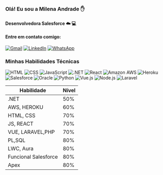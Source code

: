 ### Olá! Eu sou a Milena Andrade ✋

#### Desenvolvedora Salesforce ☁️ 💻

#### Entre em contato comigo:


[![Gmail](https://img.shields.io/badge/Gmail-D14836?style=for-the-badge&logo=gmail&logoColor=white)](mailto:milena.costandrade123456@gmail.com)    [![LinkedIn](https://img.shields.io/badge/LinkedIn-0077B5?style=for-the-badge&logo=linkedin&logoColor=white)](https://www.linkedin.com/in/milena-andrade-6ab942199/) [![WhatsApp](https://img.shields.io/badge/WhatsApp-25D366?style=for-the-badge&logo=whatsapp&logoColor=white)](https://api.whatsapp.com/send?phone=13996703463)

### Minhas Habilidades Técnicas
![HTML](https://img.shields.io/badge/HTML-239120?style=for-the-badge&logo=html5&logoColor=white) ![CSS](https://img.shields.io/badge/CSS-239120?style=for-the-badge&logo=css3&logoColor=white) ![JavaScript](https://img.shields.io/badge/JavaScript-F7DF1E?style=for-the-badge&logo=javascript&logoColor=black) ![.NET](https://img.shields.io/badge/.NET-5C2D91?style=for-the-badge&logo=.net&logoColor=white) ![React](https://img.shields.io/badge/React-20232A?style=for-the-badge&logo=react&logoColor=61DAFB) ![Amazon AWS](https://img.shields.io/badge/Amazon_AWS-FF9900?style=for-the-badge&logo=amazonaws&logoColor=white) ![Heroku](https://img.shields.io/badge/Heroku-430098?style=for-the-badge&logo=heroku&logoColor=white) ![Salesforce](https://img.shields.io/badge/Salesforce-00A1E0?style=for-the-badge&logo=Salesforce&logoColor=white) ![Oracle](https://img.shields.io/badge/Oracle-F80000?style=for-the-badge&logo=oracle&logoColor=black)  ![Python](https://img.shields.io/badge/Python-3776AB?style=for-the-badge&logo=python&logoColor=white) ![Vue.js](https://img.shields.io/badge/Vue.js-4FC08D?style=for-the-badge&logo=vue.js&logoColor=white) ![Node.js](https://img.shields.io/badge/Node.js-339933?style=for-the-badge&logo=node.js&logoColor=white) ![Laravel](https://img.shields.io/badge/Laravel-FF2D20?style=for-the-badge&logo=laravel&logoColor=white)

 
 






| Habilidade               | Nível     |
| -----------------------  | --------- |
| .NET                     | 50%       |
| AWS, HEROKU              | 60%       |
| HTML, CSS                | 70%       |
| JS, REACT                | 70%       |
| VUE, LARAVEL,PHP         | 70%       |
| PL,SQL                   | 80%       |
| LWC, Aura                | 80%       |
| Funcional Salesforce     | 80%       |
| Apex                     | 80%       |

